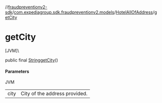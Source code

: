 //[fraudpreventionv2-sdk](../../../index.md)/[com.expediagroup.sdk.fraudpreventionv2.models](../index.md)/[HotelAllOfAddress](index.md)/[getCity](get-city.md)

# getCity

[JVM]\

public final [String](https://docs.oracle.com/javase/8/docs/api/java/lang/String.html)[getCity](get-city.md)()

#### Parameters

JVM

| | |
|---|---|
| city | City of the address provided. |
